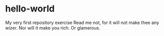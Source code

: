 # hello-world
My very first repository exercise
Read me not, for it will not make thee any wizer.
Nor will it make you rich.
Or glamerous.
